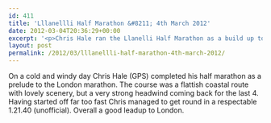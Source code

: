 ```yaml
---
id: 411
title: 'Lllanellli Half Marathon &#8211; 4th March 2012'
date: 2012-03-04T20:36:29+00:00
excerpt: '<p>Chris Hale ran the Llanelli Half Marathon as a build up to London..</p>'
layout: post
permalink: /2012/03/lllanellli-half-marathon-4th-march-2012/
---
```

On a cold and windy day Chris Hale (GPS) completed his half marathon as a prelude to the London marathon. The course was a flattish coastal route with lovely scenery, but a very strong headwind coming back for the last 4. Having started off far too fast Chris managed to get round in a respectable 1.21.40 (unofficial). Overall a good leadup to London.